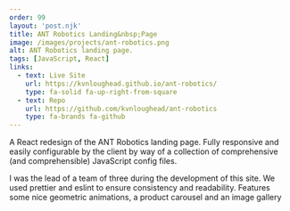 ```yaml
---
order: 99
layout: 'post.njk'
title: ANT Robotics Landing&nbsp;Page
image: /images/projects/ant-robotics.png
alt: ANT Robotics landing page.
tags: [JavaScript, React]
links:
  - text: Live Site
    url: https://kvnloughead.github.io/ant-robotics/
    type: fa-solid fa-up-right-from-square
  - text: Repo
    url: https://github.com/kvnloughead/ant-robotics
    type: fa-brands fa-github
---
```


A React redesign of the ANT Robotics landing page. Fully responsive and easily configurable by the client by way of a collection of comprehensive (and comprehensible) JavaScript config files.

I was the lead of a team of three during the development of this site. We used prettier and eslint to ensure consistency and readability. Features some nice geometric animations, a product carousel and an image gallery
